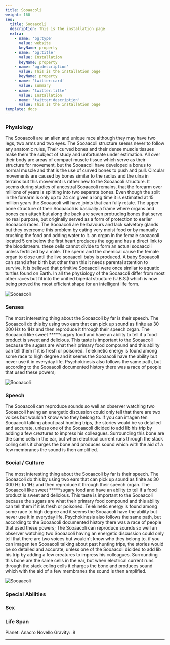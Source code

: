 ```yaml
---
title: Sooaacoli
weight: 160
seo:
  title: Sooaacoli
  description: This is the installation page
  extra:
    - name: 'og:type'
      value: website
      keyName: property
    - name: 'og:title'
      value: Installation
      keyName: property
    - name: 'og:description'
      value: This is the installation page
      keyName: property
    - name: 'twitter:card'
      value: summary
    - name: 'twitter:title'
      value: Installation
    - name: 'twitter:description'
      value: This is the installation page
template: docs
---
```


### Physiology
The Sooaacoli are an alien and unique race although they may have two legs, two arms and two eyes. The Sooaacoli structure seems never to follow any anatomic rules, Their curved bones and their dense muscle tissues make them the subject of study and unfortunate under estimation. All over their body are areas of compact muscle tissue which serve as their structure for movement, but the Sooaacoli have developed a bonus to normal muscle and that is the use of curved bones to push and pull. Circular movements are caused by bones similar to the radius and the ulna in terrains but this movement is rather new to the Sooaacoli structure. It seems during studies of ancestral Sooaacoli remains, that the forearm over millions of years is splitting into two separate bones. Even though the split in the forearm is only up to 24 cm given a long time it is estimated at 15 million years the Sooaacoli will have joints that can fully rotate. The upper bone structure of their Sooaacoli is basically a frame where organs and bones can attach but along the back are seven protruding bones that serve no real purpose, but originally served as a form of protection to earlier Sooaacoli races. The Sooaacoli are herbavours and lack salvetory glands but they overcome this problem by eating very moist food or by manually crushing the food and adding water to it. an organ in the female sooaacoli located 5 cm below the first heart produces the egg and has a direct link to the bloodstream. these cells cannot divide to form an actual sooaacoli unless fertilized by a male. The sperm and the chemical cause the female organ to close until the live sooaacoli baby is produced. A baby Sooaacoli can stand after birth but other than this it needs parental attention to survive. It is believed that primitive Sooaacoli were once similar to aquatic turtles found on Earth. In all the physiology of the Sooaacoli differ from most other races but fit into the unified bipedal structure (U.B.S.) which is now being proved the most efficient shape for an intelligent life form.

![Sooaacoli](/images/Sooaacoli_grey.jpg)</p>

### Senses
The most interesting thing about the Sooaacoli by far is their speech. The Sooaacoli do this by using two ears that can pick up sound as finite as 30 000 Hz to 1Hz and then reproduce it through their speech organ. The Sooaacoli like sweet *****sugary food and have an ability to tell if a food product is sweet and delicious. This taste is important to the Sooaacoli because the sugars are what their primary food compound and this ability can tell them if it is fresh or poisoned. Telekinetic energy is found among some race to high degree and it seems the Sooaacoli have the ability but never use it in everyday life. Psychokinesis also follows the same path, but according to the Sooaacoli documented history there was a race of people that used these powers;

![Sooaacoli](/images/Sooaacoli_bw.jpg)</p>

### Speech
The Sooaacoli can reproduce sounds so well an observer watching two Sooaacoli having an energetic discussion could only tell that there are two voices but wouldn't know who they belong to. if you can imagen ten Sooaacoli talking about past hunting trips, the stories would be so detailed and accurate, unless one of the Sooaacoli dicided to add lib his trip by adding a few creatures to impress his colleagues. Surrounding this bone are the same cells in the ear, but when electrical current runs through the stack coling cells it charges the bone and produces sound which with the aid of a few membranes the sound is then amplified.</p>

### Social / Culture
The most interesting thing about the Sooaacoli by far is their speech. The Sooaacoli do this by using two ears that can pick up sound as finite as 30 000 Hz to 1Hz and then reproduce it through their speech organ. The Sooaacoli like sweet *****sugary food and have an ability to tell if a food product is sweet and delicious. This taste is important to the Sooaacoli because the sugars are what their primary food compound and this ability can tell them if it is fresh or poisoned. Telekinetic energy is found among some race to high degree and it seems the Sooaacoli have the ability but never use it in everyday life. Psychokinesis also follows the same path, but according to the Sooaacoli documented history there was a race of people that used these powers; The Sooaacoli can reproduce sounds so well an observer watching two Sooaacoli having an energetic discussion could only tell that there are two voices but wouldn't know who they belong to. if you can imagen ten Sooaacoli talking about past hunting trips, the stories would be so detailed and accurate, unless one of the Sooaacoli dicided to add lib his trip by adding a few creatures to impress his colleagues. Surrounding this bone are the same cells in the ear, but when electrical current runs through the stack coling cells it charges the bone and produces sound which with the aid of a few membranes the sound is then amplified.

![Sooaacoli](/images/SooaacoliAnatomical.jpg)</p>

### Special Abilities

### Sex

### Life Span

Planet:
Anacro Novello
Gravity: .8

---
